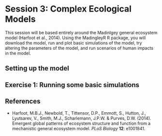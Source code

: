 # Session 3: Complex Ecological Models

This session will be based entirely around the Madinlgey general ecosystem model (Harfoot et al., 2014). Using the MadingleyR R package, you will download the model, run and plot basic simulations of the model, try altering the parameters of the model, and run scenarios of human impacts in the model.

## Setting up the model

## Exercise 1: Running some basic simulations

## References

* Harfoot, M.B.J., Newbold, T., Tittensor, D.P., Emmott, S., Hutton, J., Lyutsarev, V., Smith, M.J., Scharlemann, J.P.W. & Purves, D.W. (2014). Emergent global patterns of ecosystem structure and function from a mechanistic general ecosystem model. <i>PLoS Biology</i> <b>12</b>: e1001841.
